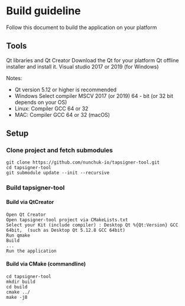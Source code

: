 
# Build guideline

Follow this document to build the application on your platform

## Tools
Qt libraries and Qt Creator Download the Qt for your platform Qt offline installer and install it. Visual studio 2017 or 2019 (for Windows)

 Notes: 

 - Qt version 5.12 or higher is recommended 
 - Windows Select compiler MSCV 2017 (or 2019) 64 - bit (or 32 bit depends on your OS) 
 - Linux:  Compiler GCC 64 or 32 
 - MAC:   Compiler GCC 64 or 32 (macOS)

 	
## Setup
### Clone project and fetch submodules

	git clone https://github.com/nunchuk-io/tapsigner-tool.git
	cd tapsigner-tool
	git submodule update --init --recursive

### Build tapsigner-tool
#### Build via QtCreator

    Open Qt Creator
    Open tapsigner-tool project via CMakeLists.txt
    Select your Kit (include compiler) : Desktop Qt %{Qt:Version} GCC 64bit,  (such as Desktop Qt 5.12.8 GCC 64bit)
    Run qmake
    Build
    ...
    Run the application

#### Build via CMake (commandline)
	cd tapsigner-tool
	mkdir build
	cd build
	cmake ../
	make -j8
